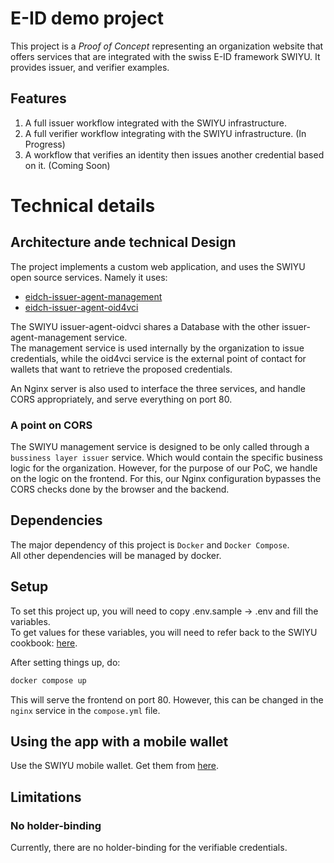 # E-ID demo project
This project is a *Proof of Concept* representing an organization website that offers services
that are integrated with the swiss E-ID framework SWIYU. It provides issuer, and verifier examples.

## Features
1. A full issuer workflow integrated with the SWIYU infrastructure.
2. A full verifier workflow integrating with the SWIYU infrastructure. (In Progress)
3. A workflow that verifies an identity then issues another credential based on it. (Coming Soon) 

# Technical details

## Architecture ande technical Design
The project implements a custom web application, and uses the SWIYU open source services.
Namely it uses: 
- [eidch-issuer-agent-management](http://github.com/swiyu-admin-ch/eidch-issuer-agent-management)
- [eidch-issuer-agent-oid4vci](https://github.com/swiyu-admin-ch/eidch-issuer-agent-oid4vci)

The SWIYU issuer-agent-oidvci shares a Database with the other issuer-agent-management service.  
The management service is used internally by the organization to issue credentials, 
while the oid4vci service is the external point of contact for wallets that want to retrieve the proposed credentials.

An Nginx server is also used to interface the three services, and handle CORS appropriately,
and serve everything on port 80.

### A point on CORS
The SWIYU management service is designed to be only called through a `bussiness layer issuer` service. Which would 
contain the specific business logic for the organization. However, for the purpose of our PoC, we handle on the logic
on the frontend. For this, our Nginx configuration bypasses the CORS checks done by the browser and the backend.

## Dependencies
The major dependency of this project is `Docker` and `Docker Compose`.  
All other dependencies will be managed by docker.

## Setup
To set this project up, you will need to copy .env.sample -> .env and fill the variables.  
To get values for these variables, you will need to refer back to the SWIYU cookbook: 
[here](https://swiyu-admin-ch.github.io/cookbooks/onboarding-base-and-trust-registry/).

After setting things up, do: 

```sh
docker compose up
```
This will serve the frontend on port 80. However, this can be changed in the `nginx` service
in the `compose.yml` file.

## Using the app with a mobile wallet
Use the SWIYU mobile wallet. Get them from [here](https://swiyu-admin-ch.github.io/open-source-components/#swiyu-android--ios-app).

## Limitations
### No holder-binding
Currently, there are no holder-binding for the verifiable credentials. 

